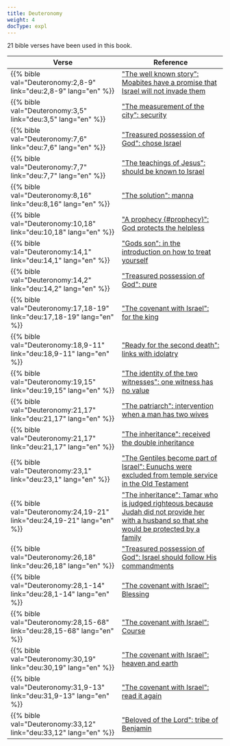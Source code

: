 ```yaml
---
title: Deuteronomy
weight: 4
docType: expl
---
```


21 bible verses have been used in this book.

| Verse | Reference |
|-------|-----------|
| {{% bible val="Deuteronomy:2,8-9" link="deu:2,8-9" lang="en" %}} | ["The well known story": Moabites have a promise that Israel will not invade them](../exampleSite/content/expl/../expl/bible/keyword/the-story-of-balaam#c389) |
| {{% bible val="Deuteronomy:3,5" link="deu:3,5" lang="en" %}} | ["The measurement of the city": security](../exampleSite/content/expl/../expl/content/paradise/the-new-jerusalem#5b7b) |
| {{% bible val="Deuteronomy:7,6" link="deu:7,6" lang="en" %}} | ["Treasured possession of God": chose Israel](../exampleSite/content/expl/../expl/background/israel/the-church-is-part-of-israel#123e) |
| {{% bible val="Deuteronomy:7,7" link="deu:7,7" lang="en" %}} | ["The teachings of Jesus": should be known to Israel](../exampleSite/content/expl/../expl/background/israel/jesus-and-the-covenant#b343) |
| {{% bible val="Deuteronomy:8,16" link="deu:8,16" lang="en" %}} | ["The solution": manna](../exampleSite/content/expl/../expl/content/letters/the-letter-to-the-church-in-pergamon#72a9) |
| {{% bible val="Deuteronomy:10,18" link="deu:10,18" lang="en" %}} | ["A prophecy {#prophecy}": God protects the helpless](../exampleSite/content/expl/../expl/background/literature/the-book-of-revelation-how-to-read-it#prophecy) |
| {{% bible val="Deuteronomy:14,1" link="deu:14,1" lang="en" %}} | ["Gods son": in the introduction on how to treat yourself](../exampleSite/content/expl/../expl/background/israel/the-church-is-part-of-israel#639c) |
| {{% bible val="Deuteronomy:14,2" link="deu:14,2" lang="en" %}} | ["Treasured possession of God": pure](../exampleSite/content/expl/../expl/background/israel/the-church-is-part-of-israel#123e) |
| {{% bible val="Deuteronomy:17,18-19" link="deu:17,18-19" lang="en" %}} | ["The covenant with Israel": for the king](../exampleSite/content/expl/../expl/background/israel/gods-covenant#2225) |
| {{% bible val="Deuteronomy:18,9-11" link="deu:18,9-11" lang="en" %}} | ["Ready for the second death": links with idolatry](../exampleSite/content/expl/../expl/content/paradise/the-new-jerusalem#0819) |
| {{% bible val="Deuteronomy:19,15" link="deu:19,15" lang="en" %}} | ["The identity of the two witnesses": one witness has no value](../exampleSite/content/expl/../expl/content/witnesses/the-two-witnesses#3181) |
| {{% bible val="Deuteronomy:21,17" link="deu:21,17" lang="en" %}} | ["The patriarch": intervention when a man has two wives](../exampleSite/content/expl/../expl/background/israel/the-role-of-family-in-the-bible#7e2f) |
| {{% bible val="Deuteronomy:21,17" link="deu:21,17" lang="en" %}} | ["The inheritance": received the double inheritance](../exampleSite/content/expl/../expl/background/israel/the-role-of-family-in-the-bible#4395) |
| {{% bible val="Deuteronomy:23,1" link="deu:23,1" lang="en" %}} | ["The Gentiles become part of Israel": Eunuchs were excluded from temple service in the Old Testament](../exampleSite/content/expl/../expl/background/israel/the-remnant-of-israel#0f15) |
| {{% bible val="Deuteronomy:24,19-21" link="deu:24,19-21" lang="en" %}} | ["The inheritance": Tamar who is judged righteous because Judah did not provide her with a husband so that she would be protected by a family](../exampleSite/content/expl/../expl/background/israel/the-role-of-family-in-the-bible#4395) |
| {{% bible val="Deuteronomy:26,18" link="deu:26,18" lang="en" %}} | ["Treasured possession of God": Israel should follow His commandments](../exampleSite/content/expl/../expl/background/israel/the-church-is-part-of-israel#123e) |
| {{% bible val="Deuteronomy:28,1-14" link="deu:28,1-14" lang="en" %}} | ["The covenant with Israel": Blessing](../exampleSite/content/expl/../expl/background/israel/gods-covenant#2225) |
| {{% bible val="Deuteronomy:28,15-68" link="deu:28,15-68" lang="en" %}} | ["The covenant with Israel": Course](../exampleSite/content/expl/../expl/background/israel/gods-covenant#2225) |
| {{% bible val="Deuteronomy:30,19" link="deu:30,19" lang="en" %}} | ["The covenant with Israel": heaven and earth](../exampleSite/content/expl/../expl/background/israel/gods-covenant#2225) |
| {{% bible val="Deuteronomy:31,9-13" link="deu:31,9-13" lang="en" %}} | ["The covenant with Israel": read it again](../exampleSite/content/expl/../expl/background/israel/gods-covenant#2225) |
| {{% bible val="Deuteronomy:33,12" link="deu:33,12" lang="en" %}} | ["Beloved of the Lord": tribe of Benjamin](../exampleSite/content/expl/../expl/background/israel/the-church-is-part-of-israel#3d64) |
